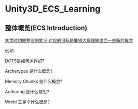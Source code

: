 # Unity3D_ECS_Learning

## 整体概览(ECS Introduction)

[初学时初略整理的笔记,对应的目标是能够大概理解里面一些新的概念](https://github.com/yhnu/Unity3D_DOTS_Learning/blob/master/2020.09.23Unity3D_DOTS.md/2020.09.23Unity3D_DOTS.md)

例如: 

DOTS是如何运作的?

Archetypes 是什么概念?

Memory Chunks 是什么概念?

Authoring 是什么意思?

Wrold 又是个什么概念?

